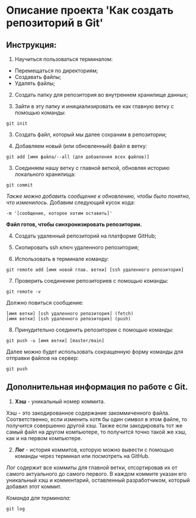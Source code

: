 # Описание проекта **'Как создать репозиторий в Git'**
## Инструкция:
1) Научиться пользоваться терминалом:  
- Перемещаться по директориям;  
- Создавать файлы;  
- Удалять файлы;  

2) Создать папку для репозитория во внутреннем хранилище данных;  

3) Зайти в эту папку и инициализировать ее как главную ветку с помощью команды:
```
git init
``` 

3) Создать файл, который мы далее сохраним в репозитории;  

3) Добавляем новый (или обновленный) файл в ветку:
```
git add [имя файла/--all (для добавления всех файлов)]
```

3) Соединяем нашу ветку с главной веткой, обновляя историю локального хранилища:
```
git commit
```
*Также можно добавить сообщение к обновлению, чтобы было понятно, что изменилось.* Добавим следующий кусок кода:
```
-m '[сообщение, которое хотим оставить]'
```
**Файл готов, чтобы синхронизировать репозитории.**

4) Создать удаленный репозиторий на платформе GitHub;  

5) Скопировать ssh ключ удаленного репозитория;  

6) Использовать в терминале команду: 
```
git remote add [имя новой глав. ветки] [ssh удаленного репозитория]
```
  
7) Проверить соединение репозиториев с помощью команды:
```
git remote -v
```
Должно повиться сообщение:
```
[имя ветки] [ssh удаленного репозитория] (fetch)
[имя ветки] [ssh удаленного репозитория] (push)
```
8) Принудительно соединить репозитории с помощью команды:
```
git push -u [имя ветки] [master/main]
```
Далее можно будет использовать сокращенную форму команды для отправки файлов на сервер:
```
git push
```

## Дополнительная информация по работе с Git.
1) **Хэш** - уникальный номер коммита.  

Хэш - это закодированное содержание закоммиченного файла. Соответственно, если изменить хотя бы один символ в этом файле, то получится совершенно другой хэш. Также если закодировать тот же самый файл на другом компьютере, то получится точно такой же хэш, как и на первом компьютере.  

2) **Лог** - история коммитов, которую можно вывести с помощью команды через терминал или посмотреть на GitHub.  

Лог содержит все коммиты для главной ветки, отсортировав их от самого актуального до самого первого. В каждом коммите указан его уникальный хэш и комментарий, оставленный разработчиком, который добавил этот коммит.  

*Команда для терминала:*
```
git log
```

